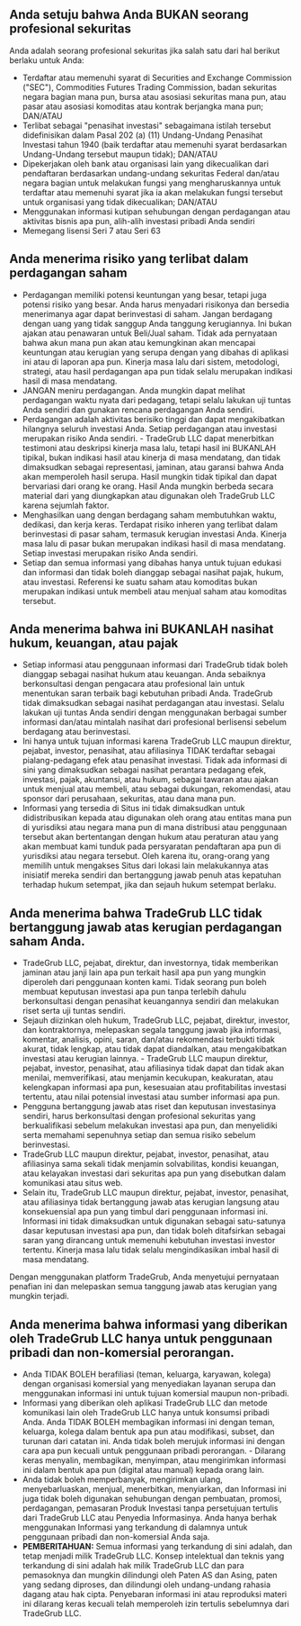 ## Anda setuju bahwa Anda BUKAN seorang profesional sekuritas

Anda adalah seorang profesional sekuritas jika salah satu dari hal berikut berlaku untuk Anda:
- Terdaftar atau memenuhi syarat di Securities and Exchange Commission ("SEC"), Commodities Futures Trading Commission, badan sekuritas negara bagian mana pun, bursa atau asosiasi sekuritas mana pun, atau pasar atau asosiasi komoditas atau kontrak berjangka mana pun; DAN/ATAU
- Terlibat sebagai "penasihat investasi" sebagaimana istilah tersebut didefinisikan dalam Pasal 202 (a) (11) Undang-Undang Penasihat Investasi tahun 1940 (baik terdaftar atau memenuhi syarat berdasarkan Undang-Undang tersebut maupun tidak); DAN/ATAU
- Dipekerjakan oleh bank atau organisasi lain yang dikecualikan dari pendaftaran berdasarkan undang-undang sekuritas Federal dan/atau negara bagian untuk melakukan fungsi yang mengharuskannya untuk terdaftar atau memenuhi syarat jika ia akan melakukan fungsi tersebut untuk organisasi yang tidak dikecualikan; DAN/ATAU
- Menggunakan informasi kutipan sehubungan dengan perdagangan atau aktivitas bisnis apa pun, alih-alih investasi pribadi Anda sendiri
- Memegang lisensi Seri 7 atau Seri 63

## Anda menerima risiko yang terlibat dalam perdagangan saham

- Perdagangan memiliki potensi keuntungan yang besar, tetapi juga potensi risiko yang besar. Anda harus menyadari risikonya dan bersedia menerimanya agar dapat berinvestasi di saham. Jangan berdagang dengan uang yang tidak sanggup Anda tanggung kerugiannya. Ini bukan ajakan atau penawaran untuk Beli/Jual saham. Tidak ada pernyataan bahwa akun mana pun akan atau kemungkinan akan mencapai keuntungan atau kerugian yang serupa dengan yang dibahas di aplikasi ini atau di laporan apa pun. Kinerja masa lalu dari sistem, metodologi, strategi, atau hasil perdagangan apa pun tidak selalu merupakan indikasi hasil di masa mendatang.
- JANGAN meniru perdagangan. Anda mungkin dapat melihat perdagangan waktu nyata dari pedagang, tetapi selalu lakukan uji tuntas Anda sendiri dan gunakan rencana perdagangan Anda sendiri.
- Perdagangan adalah aktivitas berisiko tinggi dan dapat mengakibatkan hilangnya seluruh investasi Anda. Setiap perdagangan atau investasi merupakan risiko Anda sendiri. - TradeGrub LLC dapat menerbitkan testimoni atau deskripsi kinerja masa lalu, tetapi hasil ini BUKANLAH tipikal, bukan indikasi hasil atau kinerja di masa mendatang, dan tidak dimaksudkan sebagai representasi, jaminan, atau garansi bahwa Anda akan memperoleh hasil serupa. Hasil mungkin tidak tipikal dan dapat bervariasi dari orang ke orang. Hasil Anda mungkin berbeda secara material dari yang diungkapkan atau digunakan oleh TradeGrub LLC karena sejumlah faktor.
- Menghasilkan uang dengan berdagang saham membutuhkan waktu, dedikasi, dan kerja keras. Terdapat risiko inheren yang terlibat dalam berinvestasi di pasar saham, termasuk kerugian investasi Anda. Kinerja masa lalu di pasar bukan merupakan indikasi hasil di masa mendatang. Setiap investasi merupakan risiko Anda sendiri.
- Setiap dan semua informasi yang dibahas hanya untuk tujuan edukasi dan informasi dan tidak boleh dianggap sebagai nasihat pajak, hukum, atau investasi. Referensi ke suatu saham atau komoditas bukan merupakan indikasi untuk membeli atau menjual saham atau komoditas tersebut.

## Anda menerima bahwa ini BUKANLAH nasihat hukum, keuangan, atau pajak

- Setiap informasi atau penggunaan informasi dari TradeGrub tidak boleh dianggap sebagai nasihat hukum atau keuangan. Anda sebaiknya berkonsultasi dengan pengacara atau profesional lain untuk menentukan saran terbaik bagi kebutuhan pribadi Anda.
TradeGrub tidak dimaksudkan sebagai nasihat perdagangan atau investasi. Selalu lakukan uji tuntas Anda sendiri dengan menggunakan berbagai sumber informasi dan/atau mintalah nasihat dari profesional berlisensi sebelum berdagang atau berinvestasi.
- Ini hanya untuk tujuan informasi karena TradeGrub LLC maupun direktur, pejabat, investor, penasihat, atau afiliasinya TIDAK terdaftar sebagai pialang-pedagang efek atau penasihat investasi. Tidak ada informasi di sini yang dimaksudkan sebagai nasihat perantara pedagang efek, investasi, pajak, akuntansi, atau hukum, sebagai tawaran atau ajakan untuk menjual atau membeli, atau sebagai dukungan, rekomendasi, atau sponsor dari perusahaan, sekuritas, atau dana mana pun.
- Informasi yang tersedia di Situs ini tidak dimaksudkan untuk didistribusikan kepada atau digunakan oleh orang atau entitas mana pun di yurisdiksi atau negara mana pun di mana distribusi atau penggunaan tersebut akan bertentangan dengan hukum atau peraturan atau yang akan membuat kami tunduk pada persyaratan pendaftaran apa pun di yurisdiksi atau negara tersebut. Oleh karena itu, orang-orang yang memilih untuk mengakses Situs dari lokasi lain melakukannya atas inisiatif mereka sendiri dan bertanggung jawab penuh atas kepatuhan terhadap hukum setempat, jika dan sejauh hukum setempat berlaku.

## Anda menerima bahwa TradeGrub LLC tidak bertanggung jawab atas kerugian perdagangan saham Anda.

- TradeGrub LLC, pejabat, direktur, dan investornya, tidak memberikan jaminan atau janji lain apa pun terkait hasil apa pun yang mungkin diperoleh dari penggunaan konten kami. Tidak seorang pun boleh membuat keputusan investasi apa pun tanpa terlebih dahulu berkonsultasi dengan penasihat keuangannya sendiri dan melakukan riset serta uji tuntas sendiri.
- Sejauh diizinkan oleh hukum, TradeGrub LLC, pejabat, direktur, investor, dan kontraktornya, melepaskan segala tanggung jawab jika informasi, komentar, analisis, opini, saran, dan/atau rekomendasi terbukti tidak akurat, tidak lengkap, atau tidak dapat diandalkan, atau mengakibatkan investasi atau kerugian lainnya. - TradeGrub LLC maupun direktur, pejabat, investor, penasihat, atau afiliasinya tidak dapat dan tidak akan menilai, memverifikasi, atau menjamin kecukupan, keakuratan, atau kelengkapan informasi apa pun, kesesuaian atau profitabilitas investasi tertentu, atau nilai potensial investasi atau sumber informasi apa pun.
- Pengguna bertanggung jawab atas riset dan keputusan investasinya sendiri, harus berkonsultasi dengan profesional sekuritas yang berkualifikasi sebelum melakukan investasi apa pun, dan menyelidiki serta memahami sepenuhnya setiap dan semua risiko sebelum berinvestasi.
- TradeGrub LLC maupun direktur, pejabat, investor, penasihat, atau afiliasinya sama sekali tidak menjamin solvabilitas, kondisi keuangan, atau kelayakan investasi dari sekuritas apa pun yang disebutkan dalam komunikasi atau situs web.
- Selain itu, TradeGrub LLC maupun direktur, pejabat, investor, penasihat, atau afiliasinya tidak bertanggung jawab atas kerugian langsung atau konsekuensial apa pun yang timbul dari penggunaan informasi ini. Informasi ini tidak dimaksudkan untuk digunakan sebagai satu-satunya dasar keputusan investasi apa pun, dan tidak boleh ditafsirkan sebagai saran yang dirancang untuk memenuhi kebutuhan investasi investor tertentu. Kinerja masa lalu tidak selalu mengindikasikan imbal hasil di masa mendatang.

Dengan menggunakan platform TradeGrub, Anda menyetujui pernyataan penafian ini dan melepaskan semua tanggung jawab atas kerugian yang mungkin terjadi.

## Anda menerima bahwa informasi yang diberikan oleh TradeGrub LLC hanya untuk penggunaan pribadi dan non-komersial perorangan.

- Anda TIDAK BOLEH berafiliasi (teman, keluarga, karyawan, kolega) dengan organisasi komersial yang menyediakan layanan serupa dan menggunakan informasi ini untuk tujuan komersial maupun non-pribadi.
- Informasi yang diberikan oleh aplikasi TradeGrub LLC dan metode komunikasi lain oleh TradeGrub LLC hanya untuk konsumsi pribadi Anda. Anda TIDAK BOLEH membagikan informasi ini dengan teman, keluarga, kolega dalam bentuk apa pun atau modifikasi, subset, dan turunan dari catatan ini. Anda tidak boleh merujuk informasi ini dengan cara apa pun kecuali untuk penggunaan pribadi perorangan. - Dilarang keras menyalin, membagikan, menyimpan, atau mengirimkan informasi ini dalam bentuk apa pun (digital atau manual) kepada orang lain.
- Anda tidak boleh memperbanyak, mengirimkan ulang, menyebarluaskan, menjual, menerbitkan, menyiarkan, dan Informasi ini juga tidak boleh digunakan sehubungan dengan pembuatan, promosi, perdagangan, pemasaran Produk Investasi tanpa persetujuan tertulis dari TradeGrub LLC atau Penyedia Informasinya. Anda hanya berhak menggunakan Informasi yang terkandung di dalamnya untuk penggunaan pribadi dan non-komersial Anda saja.
- **PEMBERITAHUAN:** Semua informasi yang terkandung di sini adalah, dan tetap menjadi milik TradeGrub LLC. Konsep intelektual dan teknis yang terkandung di sini adalah hak milik TradeGrub LLC dan para pemasoknya dan mungkin dilindungi oleh Paten AS dan Asing, paten yang sedang diproses, dan dilindungi oleh undang-undang rahasia dagang atau hak cipta. Penyebaran informasi ini atau reproduksi materi ini dilarang keras kecuali telah memperoleh izin tertulis sebelumnya dari TradeGrub LLC.